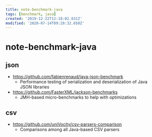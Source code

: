 ```yaml
---
title: note-benchmark-java
tags: [benchmark, java]
created: '2019-12-22T12:18:02.831Z'
modified: '2020-07-14T09:28:32.650Z'
---
```


# note-benchmark-java

## json

- https://github.com/fabienrenaud/java-json-benchmark
  - Performance testing of serialization and deserialization of Java JSON libraries
- https://github.com/FasterXML/jackson-benchmarks
  - JMH-based micro-benchmarks to help with optimizations

## csv

- https://github.com/uniVocity/csv-parsers-comparison
  - Comparisons among all Java-based CSV parsers
